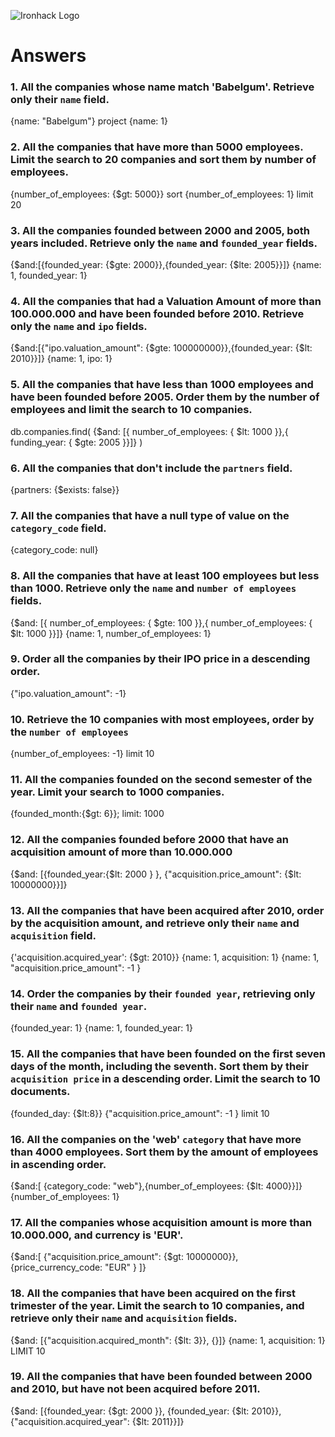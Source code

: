 ![Ironhack Logo](https://i.imgur.com/1QgrNNw.png)

# Answers

### 1. All the companies whose name match 'Babelgum'. Retrieve only their `name` field.

{name: "Babelgum"}
project {name: 1}

### 2. All the companies that have more than 5000 employees. Limit the search to 20 companies and sort them by **number of employees**.

{number_of_employees: {$gt: 5000}}
sort {number_of_employees: 1}
limit 20

### 3. All the companies founded between 2000 and 2005, both years included. Retrieve only the `name` and `founded_year` fields.

{$and:[{founded_year: {$gte: 2000}},{founded_year: {$lte: 2005}}]}
{name: 1, founded_year: 1}

### 4. All the companies that had a Valuation Amount of more than 100.000.000 and have been founded before 2010. Retrieve only the `name` and `ipo` fields.

{$and:[{"ipo.valuation_amount": {$gte: 100000000}},{founded_year: {$lt: 2010}}]}
{name: 1, ipo: 1}


### 5. All the companies that have less than 1000 employees and have been founded before 2005. Order them by the number of employees and limit the search to 10 companies.

db.companies.find(
  {$and: [{ number_of_employees: { $lt: 1000 }},{ funding_year: { $gte: 2005 }}]}
)


### 6. All the companies that don't include the `partners` field.


  {partners: {$exists: false}}


### 7. All the companies that have a null type of value on the `category_code` field.


  {category_code: null}


### 8. All the companies that have at least 100 employees but less than 1000. Retrieve only the `name` and `number of employees` fields.


  {$and: [{ number_of_employees: { $gte: 100 }},{ number_of_employees: { $lt: 1000 }}]}
  {name: 1, number_of_employees: 1}


### 9. Order all the companies by their IPO price in a descending order.

{"ipo.valuation_amount": -1}

### 10. Retrieve the 10 companies with most employees, order by the `number of employees`

{number_of_employees: -1}
limit 10
### 11. All the companies founded on the second semester of the year. Limit your search to 1000 companies.

{founded_month:{$gt: 6}}; limit: 1000

### 12. All the companies founded before 2000 that have an acquisition amount of more than 10.000.000

{$and: [{founded_year:{$lt: 2000 } }, {"acquisition.price_amount": {$lt: 10000000}}]}

### 13. All the companies that have been acquired after 2010, order by the acquisition amount, and retrieve only their `name` and `acquisition` field.

{'acquisition.acquired_year': {$gt: 2010}}
{name: 1, acquisition: 1}
{name: 1, "acquisition.price_amount": -1 }

### 14. Order the companies by their `founded year`, retrieving only their `name` and `founded year`.

{founded_year: 1}
{name: 1, founded_year: 1}


### 15. All the companies that have been founded on the first seven days of the month, including the seventh. Sort them by their `acquisition price` in a descending order. Limit the search to 10 documents.

{founded_day: {$lt:8}}
{"acquisition.price_amount": -1 }
limit 10

### 16. All the companies on the 'web' `category` that have more than 4000 employees. Sort them by the amount of employees in ascending order.

{$and:[ {category_code: "web"},{number_of_employees: {$lt: 4000}}]}
{number_of_employees: 1}

### 17. All the companies whose acquisition amount is more than 10.000.000, and currency is 'EUR'.

{$and:[ {"acquisition.price_amount": {$gt: 10000000}},{price_currency_code: "EUR" } ]}

### 18. All the companies that have been acquired on the first trimester of the year. Limit the search to 10 companies, and retrieve only their `name` and `acquisition` fields.
{$and: [{"acquisition.acquired_month": {$lt: 3}}, {}]}
{name: 1, acquisition: 1}
LIMIT 10

### 19. All the companies that have been founded between 2000 and 2010, but have not been acquired before 2011.

{$and: [{founded_year: {$gt: 2000 }}, {founded_year: {$lt: 2010}}, {"acquisition.acquired_year": {$lt: 2011}}]}
